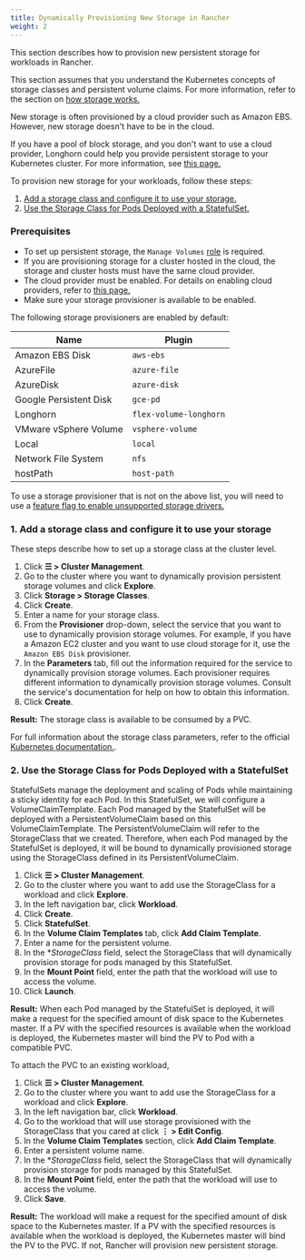 ```yaml
---
title: Dynamically Provisioning New Storage in Rancher
weight: 2
---
```


This section describes how to provision new persistent storage for workloads in Rancher.

This section assumes that you understand the Kubernetes concepts of storage classes and persistent volume claims. For more information, refer to the section on [how storage works.](../how-storage-works)

New storage is often provisioned by a cloud provider such as Amazon EBS. However, new storage doesn't have to be in the cloud.

If you have a pool of block storage, and you don't want to use a cloud provider, Longhorn could help you provide persistent storage to your Kubernetes cluster. For more information, see [this page.]({{<baseurl>}}/rancher/v2.6/en/longhorn)

To provision new storage for your workloads, follow these steps:

1. [Add a storage class and configure it to use your storage.](#1-add-a-storage-class-and-configure-it-to-use-your-storage)
2. [Use the Storage Class for Pods Deployed with a StatefulSet.](#2-use-the-storage-class-for-pods-deployed-with-a-statefulset)

### Prerequisites

- To set up persistent storage, the `Manage Volumes` [role]({{<baseurl>}}/rancher/v2.6/en/admin-settings/rbac/cluster-project-roles/#project-role-reference) is required.
- If you are provisioning storage for a cluster hosted in the cloud, the storage and cluster hosts must have the same cloud provider.
- The cloud provider must be enabled. For details on enabling cloud providers, refer to [this page.]({{<baseurl>}}/rancher/v2.6/en/cluster-provisioning/rke-clusters/options/cloud-providers/)
- Make sure your storage provisioner is available to be enabled.

The following storage provisioners are enabled by default:

Name | Plugin
--------|----------
Amazon EBS Disk | `aws-ebs`
AzureFile | `azure-file`
AzureDisk | `azure-disk`
Google Persistent Disk | `gce-pd`
Longhorn | `flex-volume-longhorn`
VMware vSphere Volume |  `vsphere-volume`
Local | `local`
Network File System | `nfs`
hostPath | `host-path`

To use a storage provisioner that is not on the above list, you will need to use a [feature flag to enable unsupported storage drivers.]({{<baseurl>}}/rancher/v2.6/en/installation/options/feature-flags/enable-not-default-storage-drivers/)

### 1. Add a storage class and configure it to use your storage

These steps describe how to set up a storage class at the cluster level.

1. Click **☰ > Cluster Management**.
1. Go to the cluster where you want to dynamically provision persistent storage volumes and click **Explore**.
1. Click **Storage > Storage Classes**.
1. Click **Create**.
1. Enter a name for your storage class.
1. From the **Provisioner** drop-down, select the service that you want to use to dynamically provision storage volumes. For example, if you have a Amazon EC2 cluster and you want to use cloud storage for it, use the `Amazon EBS Disk` provisioner.
1. In the **Parameters** tab, fill out the information required for the service to dynamically provision storage volumes. Each provisioner requires different information to dynamically provision storage volumes. Consult the service's documentation for help on how to obtain this information.
1. Click **Create**.

**Result:** The storage class is available to be consumed by a PVC.

For full information about the storage class parameters, refer to the official [Kubernetes documentation.](https://kubernetes.io/docs/concepts/storage/storage-classes/#parameters).

### 2. Use the Storage Class for Pods Deployed with a StatefulSet

StatefulSets manage the deployment and scaling of Pods while maintaining a sticky identity for each Pod. In this StatefulSet, we will configure a VolumeClaimTemplate. Each Pod managed by the StatefulSet will be deployed with a PersistentVolumeClaim based on this VolumeClaimTemplate. The PersistentVolumeClaim will refer to the StorageClass that we created. Therefore, when each Pod managed by the StatefulSet is deployed, it will be bound to dynamically provisioned storage using the StorageClass defined in its PersistentVolumeClaim.

1. Click **☰ > Cluster Management**.
1. Go to the cluster where you want to add use the StorageClass for a workload and click **Explore**.
1. In the left navigation bar, click **Workload**.
1. Click **Create**.
1. Click **StatefulSet**.
1. In the **Volume Claim Templates** tab, click **Add Claim Template**.
1. Enter a name for the persistent volume.
1. In the **StorageClass* field, select the StorageClass that will dynamically provision storage for pods managed by this StatefulSet.
1. In the **Mount Point** field, enter the path that the workload will use to access the volume.
1. Click **Launch**.

**Result:** When each Pod managed by the StatefulSet is deployed, it will make a request for the specified amount of disk space to the Kubernetes master. If a PV with the specified resources is available when the workload is deployed, the Kubernetes master will bind the PV to Pod with a compatible PVC.

To attach the PVC to an existing workload,

1. Click **☰ > Cluster Management**.
1. Go to the cluster where you want to add use the StorageClass for a workload and click **Explore**.
1. In the left navigation bar, click **Workload**.
1. Go to the workload that will use storage provisioned with the StorageClass that you cared at click **⋮ > Edit Config**.
1. In the **Volume Claim Templates** section, click **Add Claim Template**.
1. Enter a persistent volume name.
1. In the **StorageClass* field, select the StorageClass that will dynamically provision storage for pods managed by this StatefulSet.
1. In the **Mount Point** field, enter the path that the workload will use to access the volume.
1. Click **Save**.

**Result:** The workload will make a request for the specified amount of disk space to the Kubernetes master. If a PV with the specified resources is available when the workload is deployed, the Kubernetes master will bind the PV to the PVC. If not, Rancher will provision new persistent storage.